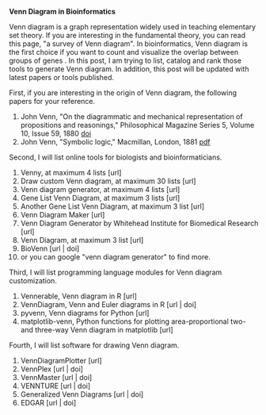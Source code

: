 **Venn Diagram in Bioinformatics**

Venn diagram is a graph representation widely used in teaching elementary set theory. If you are interesting in the fundamental theory, you can read this page, "a survey of Venn diagram". In bioinformatics, Venn diagram is the first choice if you want to count and visualize the overlap between groups of genes . In this post, I am trying to list, catalog and rank those tools to generate Venn diagram.  In addition, this post will be updated with latest papers or tools published.  

First, if you are interesting in the origin of Venn diagram, the following papers for your reference.
1. John Venn, "On the diagrammatic and mechanical representation of propositions and reasonings," Philosophical Magazine Series 5, Volume 10, Issue 59, 1880 [doi](http://dx.doi.org/10.1080/14786448008626877)
1. John Venn, "Symbolic logic," Macmillan, London, 1881 [pdf](http://archive.org/details/symboliclogic00venniala)

Second, I will list online tools for biologists and bioinformaticians.
1. Venny, at maximum 4 lists [url]
1. Draw custom Venn diagram, at maximum 30 lists [url]
1. Venn diagram generator, at maximum 4 lists [url]
1. Gene List Venn Diagram, at maximum 3 lists [url]
1. Another Gene List Venn Diagram, at maximum 3 list [url]
1. Venn Diagram Maker [url]
1. Venn Diagram Generator by Whitehead Institute for Biomedical Research [url]
1. Venn Diagram, at maximum 3 list [url]
1. BioVenn [url | doi]
1. or you can google "venn diagram generator" to find more.

Third, I will list programming language modules for Venn diagram customization.
1. Vennerable, Venn diagram in R [url]
1. VennDiagram, Venn and Euler diagrams in R [url | doi]
1. pyvenn, Venn diagrams for Python [url]
1. matplotlib-venn, Python functions for plotting area-proportional two- and three-way Venn diagram in matplotlib [url]

Fourth, I will list software for drawing Venn diagram.
1. VennDiagramPlotter [url]
1. VennPlex [url | doi]
1. VennMaster [url | doi]
1. VENNTURE [url | doi]
1. Generalized Venn Diagrams [url | doi]
1. EDGAR [url | doi]
